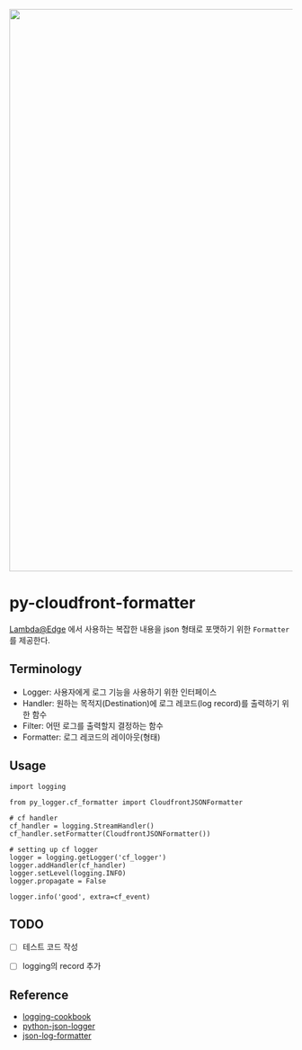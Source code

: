 <p align="center">
    <img src="log.jpg" width="1000" />
</p>

# py-cloudfront-formatter
[Lambda@Edge](https://docs.aws.amazon.com/AmazonCloudFront/latest/DeveloperGuide/lambda-event-structure.html) 에서 사용하는 복잡한 내용을 json 형태로 포맷하기 위한 `Formatter`를 제공한다.

## Terminology
- Logger: 사용자에게 로그 기능을 사용하기 위한 인터페이스
- Handler: 원하는 목적지(Destination)에 로그 레코드(log record)를 출력하기 위한 함수
- Filter: 어떤 로그를 출력할지 결정하는 함수
- Formatter: 로그 레코드의 레이아웃(형태)


## Usage
```
import logging

from py_logger.cf_formatter import CloudfrontJSONFormatter

# cf handler
cf_handler = logging.StreamHandler()
cf_handler.setFormatter(CloudfrontJSONFormatter())

# setting up cf logger
logger = logging.getLogger('cf_logger')
logger.addHandler(cf_handler)
logger.setLevel(logging.INFO)
logger.propagate = False

logger.info('good', extra=cf_event)
```

## TODO
- [ ] 테스트 코드 작성
- [ ] logging의 record 추가 


## Reference
- [logging-cookbook](https://docs.python.org/ko/3/howto/logging-cookbook.html#)
- [python-json-logger](https://github.com/madzak/python-json-logger)
- [json-log-formatter](https://github.com/marselester/json-log-formatter)
